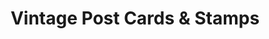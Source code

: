 ---
title: "Vintage Post Cards & Stamps"
url: /spokane/vintage-post-cards-and-stamps/
shop: antiques
---
